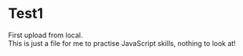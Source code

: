 # Test1

First upload from local.  
This is just a file for me to practise JavaScript skills, nothing to look at!

